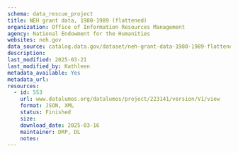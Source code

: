 ```yaml
---
schema: data_rescue_project 
title: NEH grant data, 1980-1989 (flattened)
organization: Office of Information Resources Management
agency: National Endowment for the Humanities
websites: neh.gov
data_source: catalog.data.gov/dataset/neh-grant-data-1980-1989-flattened
description: 
last_modified: 2025-03-21
last_modified_by: Kathleen
metadata_available: Yes
metadata_url: 
resources:
  - id: 553
    url: www.datalumos.org/datalumos/project/223141/version/V1/view
    format: JSON, XML
    status: Finished
    size: 
    download_date: 2025-03-16
    maintainer: DRP, DL
    notes: 
---
```

